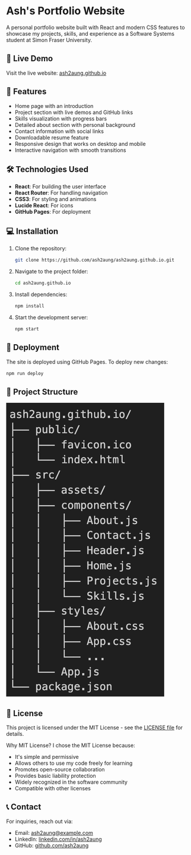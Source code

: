 # Ash's Portfolio Website

A personal portfolio website built with React and modern CSS features to showcase my projects, skills, and experience as a Software Systems student at Simon Fraser University.

## 🌟 Live Demo
Visit the live website: [ash2aung.github.io](https://ash2aung.github.io)


## 🎯 Features
- Home page with an introduction
- Project section with live demos and GitHub links
- Skills visualization with progress bars
- Detailed about section with personal background
- Contact information with social links
- Downloadable resume feature
- Responsive design that works on desktop and mobile
- Interactive navigation with smooth transitions

## 🛠 Technologies Used
- **React**: For building the user interface
- **React Router**: For handling navigation
- **CSS3**: For styling and animations
- **Lucide React**: For icons
- **GitHub Pages**: For deployment

## 💻 Installation
1. Clone the repository:
   ```sh
   git clone https://github.com/ash2aung/ash2aung.github.io.git
   ```
2. Navigate to the project folder:
   ```sh
   cd ash2aung.github.io
   ```
3. Install dependencies:
   ```sh
   npm install
   ```
4. Start the development server:
   ```sh
   npm start
   ```

## 🚀 Deployment
The site is deployed using GitHub Pages. To deploy new changes:
```sh
npm run deploy
```
## 📁 Project Structure
![project structure](src/assets/filedirectory.png)

## 📜 License
This project is licensed under the MIT License - see the [LICENSE file](./license) for details.

Why MIT License? I chose the MIT License because:
- It's simple and permissive
- Allows others to use my code freely for learning
- Promotes open-source collaboration
- Provides basic liability protection
- Widely recognized in the software community
- Compatible with other licenses


## 📞 Contact
For inquiries, reach out via:
- Email: ash2aung@example.com
- LinkedIn: [linkedin.com/in/ash2aung](https://linkedin.com/in/ash2aung)
- GitHub: [github.com/ash2aung](https://github.com/ash2aung)

